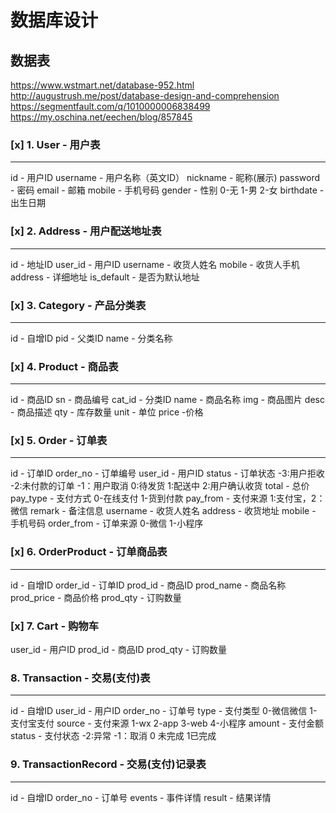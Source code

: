 # 数据库设计

## 数据表

https://www.wstmart.net/database-952.html
http://augustrush.me/post/database-design-and-comprehension
https://segmentfault.com/q/1010000006838499
https://my.oschina.net/eechen/blog/857845

### [x] 1. User - 用户表
---------------------------------------------
id - 用户ID
username - 用户名称（英文ID）
nickname - 昵称(展示)
password - 密码
email - 邮箱
mobile - 手机号码
gender - 性别 0-无 1-男 2-女
birthdate - 出生日期

### [x] 2. Address - 用户配送地址表
---------------------------------------------
id - 地址ID
user_id - 用户ID
username - 收货人姓名
mobile - 收货人手机
address - 详细地址
is_default - 是否为默认地址

### [x] 3. Category - 产品分类表
---------------------------------------------
id - 自增ID
pid - 父类ID
name - 分类名称

### [x] 4. Product - 商品表
---------------------------------------------
id - 商品ID
sn - 商品编号
cat_id - 分类ID
name - 商品名称
img - 商品图片
desc - 商品描述
qty - 库存数量
unit - 单位
price -价格

### [x] 5. Order - 订单表
---------------------------------------------
id - 订单ID
order_no - 订单编号
user_id - 用户ID
status - 订单状态 -3:用户拒收 -2:未付款的订单 -1：用户取消 0:待发货 1:配送中 2:用户确认收货
total - 总价
pay_type - 支付方式 0-在线支付 1-货到付款
pay_from - 支付来源 1:支付宝，2：微信
remark - 备注信息
username - 收货人姓名
address - 收货地址
mobile - 手机号码
order_from - 订单来源 0-微信 1-小程序

### [x] 6. OrderProduct - 订单商品表
---------------------------------------------
id - 自增ID
order_id - 订单ID
prod_id - 商品ID
prod_name - 商品名称
prod_price - 商品价格
prod_qty - 订购数量

### [x] 7. Cart - 购物车
user_id - 用户ID
prod_id - 商品ID
prod_qty - 订购数量

### 8. Transaction - 交易(支付)表
---------------------------------------------
id - 自增ID
user_id - 用户ID
order_no - 订单号
type - 支付类型 0-微信微信 1-支付宝支付
source - 支付来源 1-wx 2-app 3-web 4-小程序
amount - 支付金额
status - 支付状态 -2:异常 -1：取消 0 未完成 1已完成

### 9. TransactionRecord - 交易(支付)记录表
---------------------------------------------
id - 自增ID
order_no - 订单号
events - 事件详情
result - 结果详情

